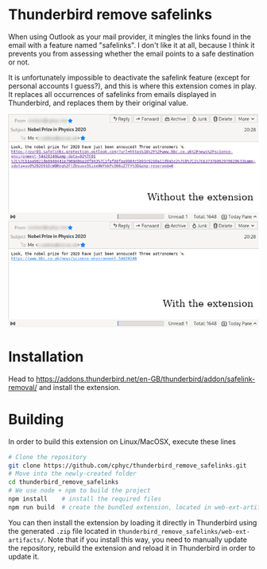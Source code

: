 # Thunderbird remove safelinks

When using Outlook as your mail provider, it mingles the links found in the email with a feature named "safelinks".
I don't like it at all, because I think it prevents you from assessing whether the email points to a safe destination or not.

It is unfortunately impossible to deactivate the safelink feature (except for personal accounts I guess?), and this is where this extension comes in play.
It replaces all occurrences of safelinks from emails displayed in Thunderbird, and replaces them by their original value.

![Mail view with and without the extension.](/demonstration.png?raw=true "Mail view with and without the extension.")

# Installation

Head to https://addons.thunderbird.net/en-GB/thunderbird/addon/safelink-removal/ and install the extension.

# Building

In order to build this extension on Linux/MacOSX, execute these lines
```bash
# Clone the repository
git clone https://github.com/cphyc/thunderbird_remove_safelinks.git
# Move into the newly-created folder
cd thunderbird_remove_safelinks
# We use node + npm to build the project
npm install    # install the required files
npm run build  # create the bundled extension, located in web-ext-artifacts/
```
You can then install the extension by loading it directly in Thunderbird using the generated `.zip` file located in `thunderbird_remove_safelinks/web-ext-artifacts/`.
Note that if you install this way, you need to manually update the repository, rebuild the extension and reload it in Thunderbird in order to update it.
